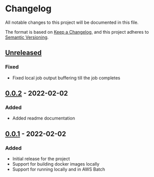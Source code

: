 # Changelog
All notable changes to this project will be documented in this file.

The format is based on [Keep a Changelog](https://keepachangelog.com/en/1.0.0/),
and this project adheres to [Semantic Versioning](https://semver.org/spec/v2.0.0.html).

## [Unreleased]

### Fixed
- Fixed local job output buffering till the job completes

## [0.0.2] - 2022-02-02
### Added
- Added readme documentation

## [0.0.1] - 2022-02-02
### Added
- Initial release for the project
- Support for building docker images locally
- Support for running locally and in AWS Batch


[Unreleased]: https://github.com/nrfrank/bisi/compare/v0.0.2...HEAD
[0.0.2]: https://github.com/nrfrank/bisi/compare/v0.0.1...v0.0.2
[0.0.1]: https://github.com/nrfrank/bisi/releases/tag/v0.0.1
